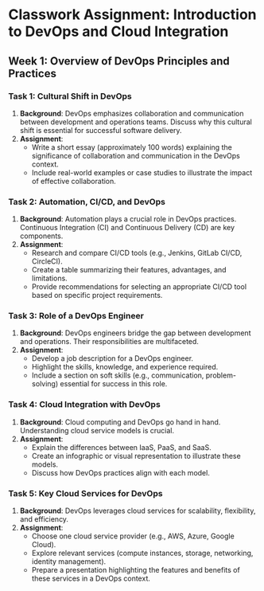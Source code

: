 

# **Classwork Assignment: Introduction to DevOps and Cloud Integration**

## **Week 1: Overview of DevOps Principles and Practices**

### **Task 1: Cultural Shift in DevOps**

1. **Background**: DevOps emphasizes collaboration and communication between development and operations teams. Discuss why this cultural shift is essential for successful software delivery.  
2. **Assignment**:  
   * Write a short essay (approximately 100 words) explaining the significance of collaboration and communication in the DevOps context.  
   * Include real-world examples or case studies to illustrate the impact of effective collaboration.

### **Task 2: Automation, CI/CD, and DevOps**

1. **Background**: Automation plays a crucial role in DevOps practices. Continuous Integration (CI) and Continuous Delivery (CD) are key components.  
2. **Assignment**:  
   * Research and compare CI/CD tools (e.g., Jenkins, GitLab CI/CD, CircleCI).  
   * Create a table summarizing their features, advantages, and limitations.  
   * Provide recommendations for selecting an appropriate CI/CD tool based on specific project requirements.

### **Task 3: Role of a DevOps Engineer**

1. **Background**: DevOps engineers bridge the gap between development and operations. Their responsibilities are multifaceted.  
2. **Assignment**:  
   * Develop a job description for a DevOps engineer.  
   * Highlight the skills, knowledge, and experience required.  
   * Include a section on soft skills (e.g., communication, problem-solving) essential for success in this role.

### **Task 4: Cloud Integration with DevOps**

1. **Background**: Cloud computing and DevOps go hand in hand. Understanding cloud service models is crucial.  
2. **Assignment**:  
   * Explain the differences between IaaS, PaaS, and SaaS.  
   * Create an infographic or visual representation to illustrate these models.  
   * Discuss how DevOps practices align with each model.

### **Task 5: Key Cloud Services for DevOps**

1. **Background**: DevOps leverages cloud services for scalability, flexibility, and efficiency.  
2. **Assignment**:  
   * Choose one cloud service provider (e.g., AWS, Azure, Google Cloud).  
   * Explore relevant services (compute instances, storage, networking, identity management).  
   * Prepare a presentation highlighting the features and benefits of these services in a DevOps context.

